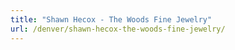 ```yaml
---
title: "Shawn Hecox - The Woods Fine Jewelry"
url: /denver/shawn-hecox-the-woods-fine-jewelry/
---
```

